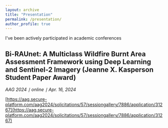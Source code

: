 ```yaml
---
layout: archive
title: "Presentation"
permalink: /presentation/
author_profile: true
---
```

I've been actively participated in academic conferences

## Bi-RAUnet: A Multiclass Wildfire Burnt Area Assessment Framework using Deep Learning and Sentinel-2 Imagery (Jeanne X. Kasperson Student Paper Award) 

*AAG 2024 ∣ online ∣ Apr. 16, 2024*

[https://aag.secure-platform.com/aag2024/solicitations/57/sessiongallery/7886/application/31267](https://aag.secure-platform.com/aag2024/solicitations/57/sessiongallery/7886/application/31267)